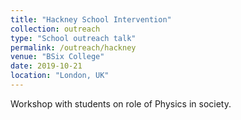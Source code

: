 ```yaml
---
title: "Hackney School Intervention"
collection: outreach
type: "School outreach talk"
permalink: /outreach/hackney
venue: "BSix College"
date: 2019-10-21
location: "London, UK"
---
```


Workshop with students on role of Physics in society.